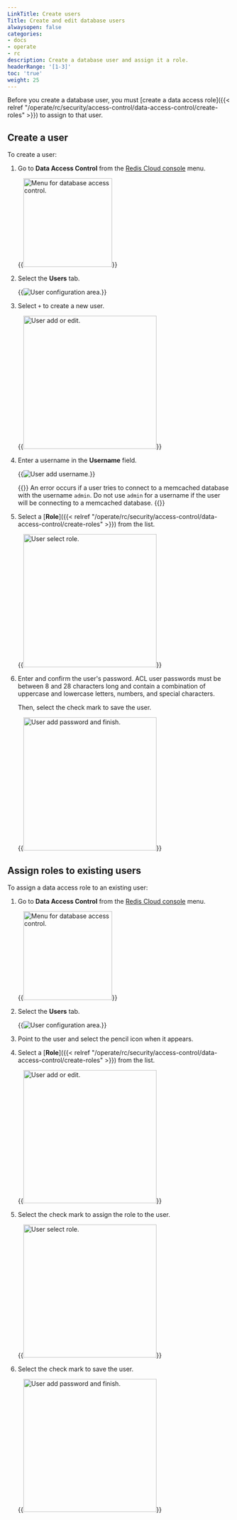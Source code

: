 ```yaml
---
LinkTitle: Create users
Title: Create and edit database users
alwaysopen: false
categories:
- docs
- operate
- rc
description: Create a database user and assign it a role.
headerRange: '[1-3]'
toc: 'true'
weight: 25
---
```


Before you create a database user, you must [create a data access role]({{< relref "/operate/rc/security/access-control/data-access-control/create-roles" >}}) to assign to that user.

## Create a user

To create a user:

1. Go to **Data Access Control** from the [Redis Cloud console](https://cloud.redis.io/#/) menu.

    {{<image filename="images/rc/data-access-control-menu.png" width="200px" alt="Menu for database access control." >}}

1. Select the **Users** tab.

    {{<image filename="images/rc/data-access-control-users-no-users.png" alt="User configuration area." >}}

2. Select `+` to create a new user.

    {{<image filename="images/rc/data-access-control-users-add-or-edit.png" width="300px" alt="User add or edit." >}}

3. Enter a username in the **Username** field.

    {{<image filename="images/rc/data-access-control-users-add.png" alt="User add username." >}}

    {{<note>}}
An error occurs if a user tries to connect to a memcached database with the username `admin`. Do not use `admin` for a username if the user will be connecting to a memcached database.
    {{</note>}}

1. Select a [**Role**]({{< relref "/operate/rc/security/access-control/data-access-control/create-roles" >}}) from the list.

    {{<image filename="images/rc/data-access-control-users-add-role.png" width="300px" alt="User select role." >}}

1. Enter and confirm the user's password. ACL user passwords must be between 8 and 28 characters long and contain a combination of uppercase and lowercase letters, numbers, and special characters. 

    Then, select the check mark to save the user. 

    {{<image filename="images/rc/data-access-control-users-password-and-finish.png" width="300px" alt="User add password and finish." >}}


## Assign roles to existing users

To assign a data access role to an existing user:

1. Go to **Data Access Control** from the [Redis Cloud console](https://cloud.redis.io/#/) menu.

    {{<image filename="images/rc/data-access-control-menu.png" width="200px" alt="Menu for database access control." >}}

1. Select the **Users** tab.

    {{<image filename="images/rc/data-access-control-users.png" alt="User configuration area." >}}

1. Point to the user and select the pencil icon when it appears.

1. Select a [**Role**]({{< relref "/operate/rc/security/access-control/data-access-control/create-roles" >}}) from the list.

    {{<image filename="images/rc/data-access-control-users-add-or-edit.png" width="300px" alt="User add or edit." >}}

1. Select the check mark to assign the role to the user.

    {{<image filename="images/rc/data-access-control-users-add-role.png" width="300px" alt="User select role." >}}

1. Select the check mark to save the user. 

    {{<image filename="images/rc/data-access-control-users-password-and-finish.png" width="300px" alt="User add password and finish." >}}